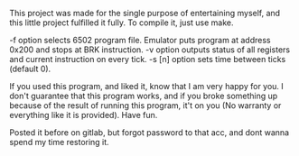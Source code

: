 This project was made for the single purpose of entertaining myself, and this little project fulfilled it fully.
To compile it, just use make.


-f option selects 6502 program file. Emulator puts program at address 0x200 and stops at BRK instruction.
-v option outputs status of all registers and current instruction on every tick.
-s [n] option sets time between ticks (default 0).


If you used this program, and liked it, know that I am very happy for you.
I don't guarantee that this program works, and if you broke something up because of the result of running this program,
 it't on you (No warranty or everything like it is provided).
 Have fun.


Posted it before on gitlab, but forgot password to that acc, and dont wanna spend my time restoring it.
